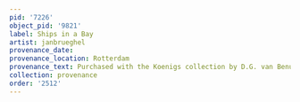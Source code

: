 ```yaml
---
pid: '7226'
object_pid: '9821'
label: Ships in a Bay
artist: janbrueghel
provenance_date:
provenance_location: Rotterdam
provenance_text: Purchased with the Koenigs collection by D.G. van Benuningen
collection: provenance
order: '2512'
---
```

